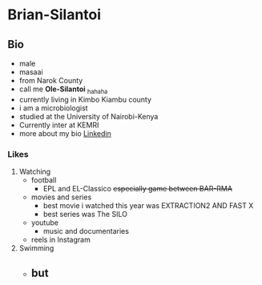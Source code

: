 # Brian-Silantoi
## Bio
* male
* masaai
* from Narok County
* call me **Ole-Silantoi** <sub>hahaha</sub>
* currently living in Kimbo Kiambu county
* i am a microbiologist
* studied at the University of Nairobi-Kenya
* Currently inter at KEMRI
* more about my bio [Linkedin](https://ke.linkedin.com/in/brian-silantoi-248828194)
### Likes 
1. Watching
   - football
     - EPL and EL-Classico ~~especially game between BAR-RMA~~
   - movies and series
     - best movie i watched this year was EXTRACTION2 AND FAST X
     - best series was The SILO
   - youtube
     - music and documentaries
   - reels in Instagram
2. Swimming
   - but <sup></sup> 
     - 



